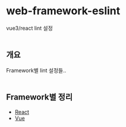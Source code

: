 # web-framework-eslint
vue3/react lint 설정
<br />
<br />

## 개요
Framework별 lint 설정들..
<br />
<br />

## Framework별 정리
* [React](https://www.notion.so/joresserwe/React-c2cac2a2a37e4cd9b32aab32a2f3481c)  
* [Vue](https://www.notion.so/joresserwe/Vue-51e29fcaf2dd4de1a17551dcb32408d8)
